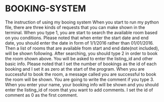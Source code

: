 # BOOKING-SYSTEM
The instruction of using my booing system
When you start to run my python file, there are three kinds of requests that you can make shown in the terminal. When you type 1, you are start to search the available room based on you conditions. Please noted that when enter the start date and end date, you should enter the date in form of 1/1/2016 rather than 01/01/2016. Then a list of rooms that are available from start and end date(not included), will be shown following.
After searching, you should type 2 in order to book the room shown above. You will be asked to enter the listing_id and other basic info. Please noted that I set the number of bookings as the id of each booking and I set it as zero at the start of the program. When you are successful to book the room, a message called you are successful to book the room will be shown.
You are going to write the comment if you type 3. When you enter your name, your booking info will be shown and you should enter the listing_id of room that you want to add comments. I set the id of comment as 0 as the first comment.
